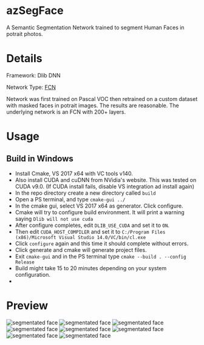 # azSegFace
A Semantic Segmentation Network trained to segment Human Faces in potrait photos.

# Details
Framework: Dlib DNN

Network Type: [FCN](https://people.eecs.berkeley.edu/~jonlong/long_shelhamer_fcn.pdf)

Network was first trained on Pascal VOC then retrained on a custom dataset with masked faces in potrait images.  The results are reasonable.
The underlying network is an FCN with 200+ layers.

# Usage

## Build in Windows

* Install Cmake, VS 2017 x64 with VC tools v140.  
* Also install CUDA and cuDNN from NVidia's website. This was tested on CUDA v9.0. (If CUDA install fails, disable VS integration ad install again)
* In the repo directory create a new directory called `build` 
* Open a PS terminal, and type `cmake-gui ../`
* In the cmake gui, select VS 2017 x64 as generator. Click configure.
* Cmake will try to configure build environment.  It will print a warning saying `Dlib will not use cuda`
* After configure completes, edit `DLIB_USE_CUDA` and set it to `ON`.  
* Then edit `CUDA_HOST_COMPILER` and set it to `C:/Program Files (x86)/Microsoft Visual Studio 14.0/VC/bin/cl.exe`
* Click `configure` again and this time it should complete without errors.
* Click generate and cmake will generate project files.
* Exit `cmake-gui` and in the PS terminal type `cmake --build . --config Release`
* Build might take 15 to 20 minutes depending on your system configuration.
* 


# Preview

![segmentated face](https://github.com/azmathmoosa/azSegFace/blob/master/pics/1.PNG)
![segmentated face](https://github.com/azmathmoosa/azSegFace/blob/master/pics/2.PNG)
![segmentated face](https://github.com/azmathmoosa/azSegFace/blob/master/pics/3.PNG)
![segmentated face](https://github.com/azmathmoosa/azSegFace/blob/master/pics/4.PNG)
![segmentated face](https://github.com/azmathmoosa/azSegFace/blob/master/pics/5.PNG)
![segmentated face](https://github.com/azmathmoosa/azSegFace/blob/master/pics/6.PNG)
![segmentated face](https://github.com/azmathmoosa/azSegFace/blob/master/pics/7.PNG)
![segmentated face](https://github.com/azmathmoosa/azSegFace/blob/master/pics/8.PNG)
